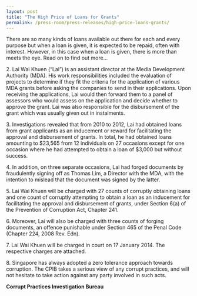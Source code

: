 ```yaml
---
layout: post
title: "The High Price of Loans for Grants"
permalink: /press-room/press-releases/high-price-loans-grants/
---
```

There are so many kinds of loans available out there for each and every purpose but when a loan is given, it is expected to be repaid, often with interest. However, in this case when a loan is given, there is more than meets the eye. Read on to find out more...

2\.         Lai Wai Khuen (“Lai”) is an assistant director at the Media Development Authority (MDA). His work responsibilities included the evaluation of projects to determine if they fit the criteria for the application of various MDA grants before asking the companies to send in their applications. Upon receiving the applications, Lai would then forward them to a panel of assessors who would assess on the application and decide whether to approve the grant. Lai was also responsible for the disbursement of the grant which was usually given out in instalments.

3\.         Investigations revealed that from 2010 to 2012, Lai had obtained loans from grant applicants as an inducement or reward for facilitating the approval and disbursement of grants. In total, he had obtained loans amounting to $23,565 from 12 individuals on 27 occasions except for one occasion where he had attempted to obtain a loan of $3,000 but without success.

4\.         In addition, on three separate occasions, Lai had forged documents by fraudulently signing off as Thomas Lim, a Director with the MDA, with the intention to mislead that the document was signed by the latter.

5\.         Lai Wai Khuen will be charged with 27 counts of corruptly obtaining loans and one count of corruptly attempting to obtain a loan as an inducement for facilitating the approval and disbursement of grants, under Section 6(a) of the Prevention of Corruption Act, Chapter 241.

6\.         Moreover, Lai will also be charged with three counts of forging documents, an offence punishable under Section 465 of the Penal Code (Chapter 224, 2008 Rev. Edn).

7\.         Lai Wai Khuen will be charged in court on 17 January 2014. The respective charges are attached.

8\.         Singapore has always adopted a zero tolerance approach towards corruption. The CPIB takes a serious view of any corrupt practices, and will not hesitate to take action against any party involved in such acts.

**Corrupt Practices Investigation Bureau**
